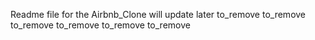 Readme file for the Airbnb_Clone will update later
to_remove
to_remove
to_remove
to_remove
to_remove
to_remove

